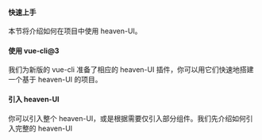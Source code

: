 #### 快速上手
本节将介绍如何在项目中使用 heaven-UI。

#### 使用 vue-cli@3
我们为新版的 vue-cli 准备了相应的 heaven-UI 插件，你可以用它们快速地搭建一个基于 heaven-UI 的项目。


#### 引入 heaven-UI
你可以引入整个 heaven-UI，或是根据需要仅引入部分组件。我们先介绍如何引入完整的 heaven-UI
